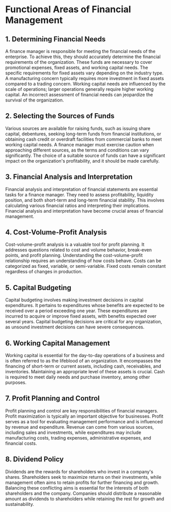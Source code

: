# Functional Areas of Financial Management

## 1. Determining Financial Needs

A finance manager is responsible for meeting the financial needs of the enterprise. To achieve this, they should accurately determine the financial requirements of the organization. These funds are necessary to cover promotional expenses, fixed assets, and working capital needs. The specific requirements for fixed assets vary depending on the industry type. A manufacturing concern typically requires more investment in fixed assets compared to a trading concern. Working capital needs are influenced by the scale of operations; larger operations generally require higher working capital. An incorrect assessment of financial needs can jeopardize the survival of the organization.

## 2. Selecting the Sources of Funds

Various sources are available for raising funds, such as issuing share capital, debentures, seeking long-term funds from financial institutions, or obtaining cash credit or overdraft facilities from commercial banks to meet working capital needs. A finance manager must exercise caution when approaching different sources, as the terms and conditions can vary significantly. The choice of a suitable source of funds can have a significant impact on the organization's profitability, and it should be made carefully.

## 3. Financial Analysis and Interpretation

Financial analysis and interpretation of financial statements are essential tasks for a finance manager. They need to assess profitability, liquidity position, and both short-term and long-term financial stability. This involves calculating various financial ratios and interpreting their implications. Financial analysis and interpretation have become crucial areas of financial management.

## 4. Cost-Volume-Profit Analysis

Cost-volume-profit analysis is a valuable tool for profit planning. It addresses questions related to cost and volume behavior, break-even points, and profit planning. Understanding the cost-volume-profit relationship requires an understanding of how costs behave. Costs can be categorized as fixed, variable, or semi-variable. Fixed costs remain constant regardless of changes in production.

## 5. Capital Budgeting

Capital budgeting involves making investment decisions in capital expenditures. It pertains to expenditures whose benefits are expected to be received over a period exceeding one year. These expenditures are incurred to acquire or improve fixed assets, with benefits expected over several years. Capital budgeting decisions are critical for any organization, as unsound investment decisions can have severe consequences.

## 6. Working Capital Management

Working capital is essential for the day-to-day operations of a business and is often referred to as the lifeblood of an organization. It encompasses the financing of short-term or current assets, including cash, receivables, and inventories. Maintaining an appropriate level of these assets is crucial. Cash is required to meet daily needs and purchase inventory, among other purposes.

## 7. Profit Planning and Control

Profit planning and control are key responsibilities of financial managers. Profit maximization is typically an important objective for businesses. Profit serves as a tool for evaluating management performance and is influenced by revenue and expenditure. Revenue can come from various sources, including sales and investments, while expenditures may include manufacturing costs, trading expenses, administrative expenses, and financial costs.

## 8. Dividend Policy

Dividends are the rewards for shareholders who invest in a company's shares. Shareholders seek to maximize returns on their investments, while management often aims to retain profits for further financing and growth. Balancing these conflicting aims is essential for the interests of both shareholders and the company. Companies should distribute a reasonable amount as dividends to shareholders while retaining the rest for growth and sustainability.
